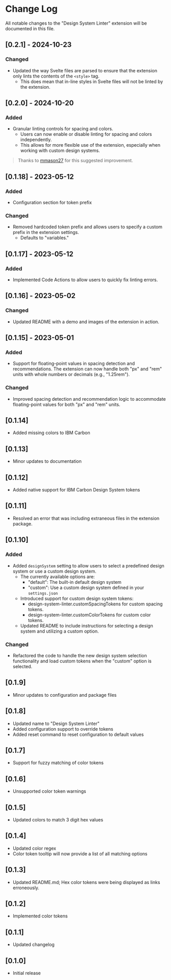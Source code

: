 # Change Log

All notable changes to the "Design System Linter" extension will be documented in this file.


## [0.2.1] - 2024-10-23
### Changed
- Updated the way Svelte files are parsed to ensure that the extension only lints the contents of the `<style>` tag.
  - This does mean that in-line styles in Svelte files will not be linted by the extension.

## [0.2.0] - 2024-10-20
### Added
- Granular linting controls for spacing and colors.
  - Users can now enable or disable linting for spacing and colors independently.
  - This allows for more flexible use of the extension, especially when working with custom design systems.

> Thanks to [mmason27](https://github.com/mmason27) for this suggested improvement.

## [0.1.18] - 2023-05-12
### Added
- Configuration section for token prefix

### Changed
- Removed hardcoded token prefix and allows users to specify a custom prefix in the extension settings.
  - Defaults to "variables."

## [0.1.17] - 2023-05-12
### Added
- Implemented Code Actions to allow users to quickly fix linting errors.

## [0.1.16] - 2023-05-02
### Changed
- Updated README with a demo and images of the extension in action.

## [0.1.15] - 2023-05-01
### Added
- Support for floating-point values in spacing detection and recommendations. The extension can now handle both "px" and "rem" units with whole numbers or decimals (e.g., "1.25rem").

### Changed
- Improved spacing detection and recommendation logic to accommodate floating-point values for both "px" and "rem" units.

## [0.1.14]
- Added missing colors to IBM Carbon

## [0.1.13]
- Minor updates to documentation

## [0.1.12]
- Added native support for IBM Carbon Design System tokens

## [0.1.11]
- Resolved an error that was including extraneous files in the extension package.

## [0.1.10]
### Added
- Added `designSystem` setting to allow users to select a predefined design system or use a custom design system.
  - The currently available options are:
    - "default": The built-in default design system
    - "custom": Use a custom design system defined in your `settings.json`
  - Introduced support for custom design system tokens:
    - design-system-linter.customSpacingTokens for custom spacing tokens.
    - design-system-linter.customColorTokens for custom color tokens.
  - Updated README to include instructions for selecting a design system and utilizing a custom option.
### Changed
- Refactored the code to handle the new design system selection functionality and load custom tokens when the "custom" option is selected.

## [0.1.9]
- Minor updates to configuration and package files

## [0.1.8]
- Updated name to "Design System Linter"
- Added configuration support to override tokens
- Added reset command to reset configuration to default values

## [0.1.7]
- Support for fuzzy matching of color tokens

## [0.1.6]
- Unsupported color token warnings

## [0.1.5]
- Updated colors to match 3 digit hex values

## [0.1.4]
- Updated color regex
- Color token tooltip will now provide a list of all matching options

## [0.1.3]
- Updated README.md; Hex color tokens were being displayed as links erroneously.

## [0.1.2]
- Implemented color tokens

## [0.1.1]
- Updated changelog

## [0.1.0]
- Initial release
